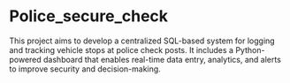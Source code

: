 # Police_secure_check
This project aims to develop a centralized SQL-based system for logging and tracking vehicle stops at police check posts. It includes a Python-powered dashboard that enables real-time data entry, analytics, and alerts to improve security and decision-making.
